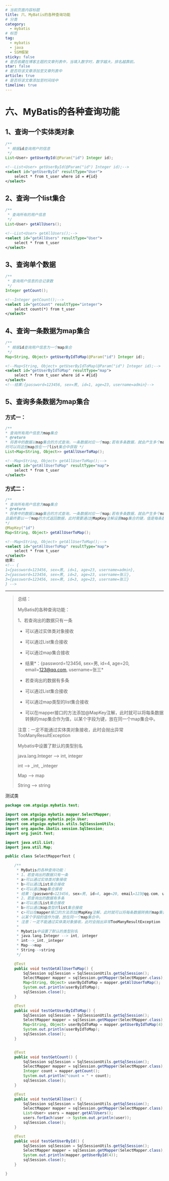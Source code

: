 ```yaml
---
# 当前页面内容标题
title: 六、MyBatis的各种查询功能
# 分类
category:
  - mybatis
# 标签
tag: 
  - mybatis
  - java
  - SSM框架
sticky: false
# 是否收藏在博客主题的文章列表中，当填入数字时，数字越大，排名越靠前。
star: false
# 是否将该文章添加至文章列表中
article: true
# 是否将该文章添加至时间线中
timeline: true
---
```


# 六、MyBatis的各种查询功能

## 1、查询一个实体类对象

```java
/**
 * 根据id查询用户的信息
 */
List<User> getUserById(@Param("id") Integer id);
```

```xml
<!--List<User> getUserById(@Param("id") Integer id);-->
<select id="getUserById" resultType="User">
    select * from t_user where id = #{id}
</select>
```

## 2、查询一个list集合

```java
/**
 * 查询所有的用户信息
 */
List<User> getAllUsers();
```

```xml
<!--List<User> getAllUsers();-->
<select id="getAllUsers" resultType="User">
    select * from t_user
</select>
```

## 3、查询单个数据

```java
/**
 * 查询用户信息的总记录数
 */
Integer getCount();
```

```xml
<!--Integer getCount();-->
<select id="getCount" resultType="integer">
    select count(*) from t_user
</select>
```

## 4、查询一条数据为map集合

```java
/**
 * 根据id查询用户信息为一个map集合
 */
Map<String, Object> getUserByIdToMap(@Param("id") Integer id);
```

```xml
<!--Map<String, Object> getUserByIdToMap(@Param("id") Integer id);-->
<select id="getUserByIdToMap" resultType="map">
    select * from t_user where id = #{id}
</select>
<!--结果:{password=123456, sex=男, id=1, age=23, username=admin}-->
```

## 5、查询多条数据为map集合

### 方式一：

```java
/**
* 查询所有用户信息为map集合
* @return
* 将表中的数据以map集合的方式查询，一条数据对应一个map;若有多条数据，就会产生多个map集合，此
时可以将这些map放在一个list集合中获取 */
List<Map<String, Object>> getAllUserToMap();
```

```xml
<!--Map<String, Object> getAllUserToMap();-->
<select id="getAllUserToMap" resultType="map">
    select * from t_user
</select>
```

### 方式二：

```java
/**
* 查询所有用户信息为map集合
* @return
* 将表中的数据以map集合的方式查询，一条数据对应一个map;若有多条数据，就会产生多个map集合，并
且最终要以一个map的方式返回数据，此时需要通过@MapKey注解设置map集合的键，值是每条数据所对应的 map集合
*/
@MapKey("id")
Map<String, Object> getAllUserToMap();
```

```xml
<!--Map<String, Object> getAllUserToMap();-->
<select id="getAllUserToMap" resultType="map">
    select * from t_user
</select>
结果:
<!-- {
1={password=123456, sex=男, id=1, age=23, username=admin}, 
2={password=123456, sex=男, id=2, age=23, username=张三}, 
3={password=123456, sex=男, id=3, age=23, username=张三}
} -->
```

---

> 总结：  
>
> MyBatis的各种查询功能：  
>
> 1、若查询出的数据只有一条
>
> - 可以通过实体类对象接收
>
> - 可以通过List集合接收
>
> - 可以通过map集合接收
>
> - 结果*：{password=123456, sex=男, id=4, age=20, email=123@qq.com, username=张三*
>
> - 若查询出的数据有多条
>
> - 可以通过List集合接收
>
> - 可以通过map类型的list集合接收
>
> - 可以在mapper接口的方法添加@MapKey注解，此时就可以将每条数据转换的map集合作为值，以某个字段为键，放在同一个map集合中。
>
> 注意：一定不能通过实体类对象接收，此时会抛出异常TooManyResultException
>
> Mybatis中设置了默认的类型别名
>
> java.lang.Integer --> int, integer
>
> int --> _int, _integer
>
> Map --> map
>
> String --> string

测试类

```java
package com.atguigu.mybatis.test;

import com.atguigu.mybatis.mapper.SelectMapper;
import com.atguigu.mybatis.pojo.User;
import com.atguigu.mybatis.utils.SqlSessionUtils;
import org.apache.ibatis.session.SqlSession;
import org.junit.Test;

import java.util.List;
import java.util.Map;

public class SelectMapperTest {

    /**
     * MyBatis的各种查询功能：
     * 1、若查询出的数据只有一条
     * a>可以通过实体类对象接收
     * b>可以通过List集合接收
     * c>可以通过map集合接收
     * 结果：{password=123456, sex=男, id=4, age=20, email=123@qq.com, username=张三}
     * 2、若查询出的数据有多条
     * a>可以通过List集合接收
     * b>可以通过map类型的list集合接收
     * c>可以在mapper接口的方法添加@MapKey注解，此时就可以将每条数据转换的map集合作为值，
     * 以某个字段的值作为键，放在同一个map集合中。
     * 注意：一定不能通过实体类对象接收，此时会抛出异常TooManyResultException
     *
     * Mybatis中设置了默认的类型别名
     * java.lang.Integer --> int, integer
     * int-->_int,_integer
     * Map-->map
     * String-->string
     */

    @Test
    public void testGetAllUserToMap() {
        SqlSession sqlSession = SqlSessionUtils.getSqlSession();
        SelectMapper mapper = sqlSession.getMapper(SelectMapper.class);
        Map<String, Object> userByIdToMap = mapper.getAllUserToMap();
        System.out.println(userByIdToMap);
        sqlSession.close();
    }

    @Test
    public void testGetUserByIdToMap() {
        SqlSession sqlSession = SqlSessionUtils.getSqlSession();
        SelectMapper mapper = sqlSession.getMapper(SelectMapper.class);
        Map<String, Object> userByIdToMap = mapper.getUserByIdToMap(4);
        System.out.println(userByIdToMap);
        sqlSession.close();
    }


    @Test
    public void testGetCount() {
        SqlSession sqlSession = SqlSessionUtils.getSqlSession();
        SelectMapper mapper = sqlSession.getMapper(SelectMapper.class);
        Integer count = mapper.getCount();
        System.out.println("count = " + count);
        sqlSession.close();
    }

    @Test
    public void testGetAllUser() {
        SqlSession sqlSession = SqlSessionUtils.getSqlSession();
        SelectMapper mapper = sqlSession.getMapper(SelectMapper.class);
        List<User> users = mapper.getAllUsers();
        users.forEach(user -> System.out.println(user));
        sqlSession.close();
    }

    @Test
    public void testGetUserById() {
        SqlSession sqlSession = SqlSessionUtils.getSqlSession();
        SelectMapper mapper = sqlSession.getMapper(SelectMapper.class);
        System.out.println(mapper.getUserById(4));
        sqlSession.close();
    }

}
```

